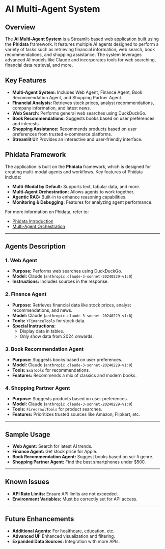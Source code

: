 # AI Multi-Agent System

## Overview
The **AI Multi-Agent System** is a Streamlit-based web application built using the **Phidata** framework. It features multiple AI agents designed to perform a variety of tasks such as retrieving financial information, web search, book recommendations, and shopping assistance. The system leverages advanced AI models like Claude and incorporates tools for web searching, financial data retrieval, and more.

## Key Features
- **Multi-Agent System:** Includes Web Agent, Finance Agent, Book Recommendation Agent, and Shopping Partner Agent.
- **Financial Analysis:** Retrieves stock prices, analyst recommendations, company information, and latest news.
- **Web Search:** Performs general web searches using DuckDuckGo.
- **Book Recommendations:** Suggests books based on user preferences and interests.
- **Shopping Assistance:** Recommends products based on user preferences from trusted e-commerce platforms.
- **Streamlit UI:** Provides an interactive and user-friendly interface.

## Phidata Framework
The application is built on the **Phidata** framework, which is designed for creating multi-modal agents and workflows. Key features of Phidata include:
- **Multi-Modal by Default:** Supports text, tabular data, and more.
- **Multi-Agent Orchestration:** Allows agents to work together.
- **Agentic RAG:** Built-in to enhance reasoning capabilities.
- **Monitoring & Debugging:** Features for analyzing agent performance.

For more information on Phidata, refer to:
- [Phidata Introduction](https://docs.phidata.com/introduction)
- [Multi-Agent Orchestration](https://docs.phidata.com/introduction#multi-agent-orchestration)

---

## Agents Description

### 1. Web Agent
- **Purpose:** Performs web searches using DuckDuckGo.
- **Model:** Claude (`anthropic.claude-3-sonnet-20240229-v1:0`)
- **Instructions:** Includes sources in the response.

### 2. Finance Agent
- **Purpose:** Retrieves financial data like stock prices, analyst recommendations, and news.
- **Model:** Claude (`anthropic.claude-3-sonnet-20240229-v1:0`)
- **Tools:** `YFinanceTools` for stock data.
- **Special Instructions:** 
  - Display data in tables.
  - Only show data from 2024 onwards.

### 3. Book Recommendation Agent
- **Purpose:** Suggests books based on user preferences.
- **Model:** Claude (`anthropic.claude-3-sonnet-20240229-v1:0`)
- **Tools:** `ExaTools` for recommendations.
- **Features:** Recommends a mix of classics and modern books.

### 4. Shopping Partner Agent
- **Purpose:** Suggests products based on user preferences.
- **Model:** Claude (`anthropic.claude-3-sonnet-20240229-v1:0`)
- **Tools:** `FirecrawlTools` for product searches.
- **Features:** Prioritizes trusted sources like Amazon, Flipkart, etc.

---

## Sample Usage
- **Web Agent:** Search for latest AI trends.
- **Finance Agent:** Get stock price for Apple.
- **Book Recommendation Agent:** Suggest books based on sci-fi genre.
- **Shopping Partner Agent:** Find the best smartphones under $500.

---

## Known Issues
- **API Rate Limits:** Ensure API limits are not exceeded.
- **Environment Variables:** Must be correctly set for API access.

---

## Future Enhancements
- **Additional Agents:** For healthcare, education, etc.
- **Advanced UI:** Enhanced visualization and filtering.
- **Expanded Data Sources:** Integration with more APIs.
